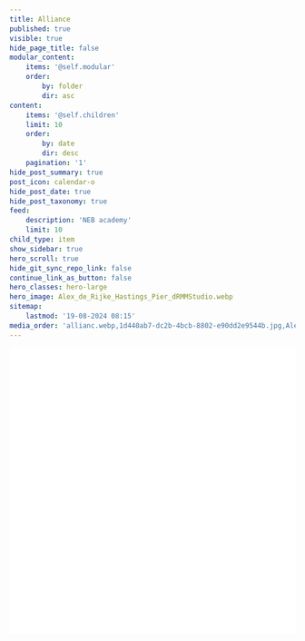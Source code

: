 ```yaml
---
title: Alliance
published: true
visible: true
hide_page_title: false
modular_content:
    items: '@self.modular'
    order:
        by: folder
        dir: asc
content:
    items: '@self.children'
    limit: 10
    order:
        by: date
        dir: desc
    pagination: '1'
hide_post_summary: true
post_icon: calendar-o
hide_post_date: true
hide_post_taxonomy: true
feed:
    description: 'NEB academy'
    limit: 10
child_type: item
show_sidebar: true
hero_scroll: true
hide_git_sync_repo_link: false
continue_link_as_button: false
hero_classes: hero-large
hero_image: Alex_de_Rijke_Hastings_Pier_dRMMStudio.webp
sitemap:
    lastmod: '19-08-2024 08:15'
media_order: 'allianc.webp,1d440ab7-dc2b-4bcb-8802-e90dd2e9544b.jpg,Alex_de_Rijke_Hastings_Pier_dRMMStudio.webp'
---
```


![NEBA_LOGO_WIT_outline](NEBA_LOGO_WIT_outline.webp?resize=400,400 "NEBA_LOGO_WIT_outline")